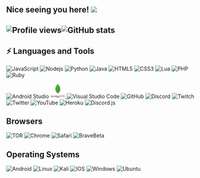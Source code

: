 ## Nice seeing you here! <img src="https://raw.githubusercontent.com/aemmadi/aemmadi/master/wave.gif" width="30px">

## <img align="left" src="https://komarev.com/ghpvc/?username=FlyingndCoding&label=Profile%20views&color=009127" alt="Profile views"/>
## ![ GitHub stats](https://github-readme-stats.vercel.app/api?username=flyingndcoding&show_icons=true&theme=radical)



## ⚡ Languages and Tools
![JavaScript](https://img.shields.io/badge/-JavaScript-black?style=flat-square&logo=javascript)
![Nodejs](https://img.shields.io/badge/-Nodejs-black?style=flat-square&logo=Node.js)
![Python](https://img.shields.io/badge/-Python-black?style=flat-square&logo=Python) 
![Java](https://img.shields.io/badge/-java-E34A86?style=flat-square&logo=java)
![HTML5](https://img.shields.io/badge/-HTML5-E34F26?style=flat-square&logo=html5&logoColor=white)
![CSS3](https://img.shields.io/badge/-CSS3-1572B6?style=flat-square&logo=css3)
![Lua](https://img.shields.io/badge/lua-%232C2D72.svg?style=for-the-badge&logo=lua&logoColor=white)
![PHP](https://img.shields.io/badge/php-%23777BB4.svg?style=for-the-badge&logo=php&logoColor=white)
![Ruby](https://img.shields.io/badge/ruby-%23CC342D.svg?style=for-the-badge&logo=ruby&logoColor=white)


![Android Studio](https://img.shields.io/badge/Android%20Studio-3DDC84.svg?style=for-the-badge&logo=android-studio&logoColor=white)
<a href="https://www.mongodb.com/" target="_blank"> 
<img src="https://raw.githubusercontent.com/devicons/devicon/master/icons/mongodb/mongodb-original-wordmark.svg" alt="mongodb" width="40" height="40"/> 
</a>
![Visual Studio Code](https://img.shields.io/badge/Visual%20Studio%20Code-0078d7.svg?style=for-the-badge&logo=visual-studio-code&logoColor=white)
![GitHub](https://img.shields.io/badge/github-%23121011.svg?style=for-the-badge&logo=github&logoColor=white)
![Discord](https://img.shields.io/badge/%https://dsc.gg/thegreats-rewards%3E-%237289DA.svg?style=for-the-badge&logo=discord&logoColor=white)
![Twitch](https://img.shields.io/badge/hestreamschess-%239146FF.svg?style=for-the-badge&logo=Twitch&logoColor=white)
![Twitter](https://img.shields.io/badge/rishitsrivastav12-%231DA1F2.svg?style=for-the-badge&logo=Twitter&logoColor=white)
![YouTube](https://img.shields.io/badge/SᑗS-%23FF0000.svg?style=for-the-badge&logo=YouTube&logoColor=white)
![Heroku](https://img.shields.io/badge/heroku-%23430098.svg?style=for-the-badge&logo=heroku&logoColor=white)
![Discord.js](https://user-images.githubusercontent.com/94818620/143242985-f3dc505f-9022-4fed-a254-215d3dbcc966.png)

## Browsers
![TOR](https://img.shields.io/badge/tor-%237E4798.svg?style=for-the-badge&logo=tor-project&logoColor=white)
![Chrome](https://raw.githubusercontent.com/alrra/browser-logos/master/src/chrome/chrome_48x48.png)
![Safari](https://raw.githubusercontent.com/alrra/browser-logos/master/src/safari/safari_48x48.png)
![BraveBeta](https://user-images.githubusercontent.com/94818620/143243295-7a42b0de-90b1-49bf-a78f-3b29750059c0.png)

## Operating Systems
![Android](https://img.shields.io/badge/Android-3DDC84?style=for-the-badge&logo=android&logoColor=white)
![Linux](https://img.shields.io/badge/Linux-FCC624?style=for-the-badge&logo=linux&logoColor=black)
![Kali](https://img.shields.io/badge/Kali-268BEE?style=for-the-badge&logo=kalilinux&logoColor=white)
![IOS](https://img.shields.io/badge/iOS-000000?style=for-the-badge&logo=ios&logoColor=white)
![Windows](https://img.shields.io/badge/Windows-0078D6?style=for-the-badge&logo=windows&logoColor=white)
![Ubuntu](https://img.shields.io/badge/Ubuntu-E95420?style=for-the-badge&logo=ubuntu&logoColor=white)


